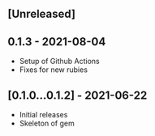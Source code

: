 ## [Unreleased]

## 0.1.3 - 2021-08-04

- Setup of Github Actions
- Fixes for new rubies

## [0.1.0...0.1.2] - 2021-06-22

- Initial releases
- Skeleton of gem

